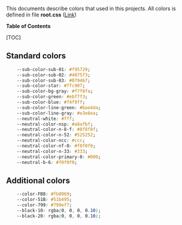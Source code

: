 This documents describe colors that used in this projects. All colors is defined in file **root.css** ([Link](https://bitbucket.org/mz-welfare/publish/src/cade722aadb7a91b321f8cc4f084d8df22ceebf9/css/ui_kit/root.css ))

**Table of Contents**

[TOC]

##  Standard colors


```css
    --sub-color-sub-01: #f95729;
    --sub-color-sub-02: #4075f3;
    --sub-color-sub-03: #079467;
    --sub-color-star: #ffc907;
    --sub-color-bg-gray: #f7f8fa;
    --sub-color-green: #ebf7f3;
    --sub-color-blue: #f4f9ff;
    --sub-color-line-green: #bae4da;
    --sub-color-line-gray: #e3e6ea;
    --neutral-white: #fff;
    --neutral-color-nsp: #a8afbf;
    --neutral-color-n-8-f: #8f8f8f;
    --neutral-color-n-52: #525252;
    --neutral-color-ncc: #ccc;
    --neutral-color-nf-0: #f0f0f0;
    --neutral-color-n-33: #333;
    --neutral-color-primary-0: #000;
    --neutral-b-6: #f0f0f0;
```

## Additional colors

```css
    --color-FB8: #fb8969;
    --color-51B: #51b495;
    --color-799: #799ef7;
    --black-10: rgba(0, 0, 0, 0.10);
    --black-20: rgba(0, 0, 0, 0.10);
```

